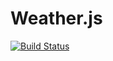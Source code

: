 Weather.js
==========

[![Build Status](https://secure.travis-ci.org/noazark/weather.png?branch=master)](https://travis-ci.org/noazark/weather)